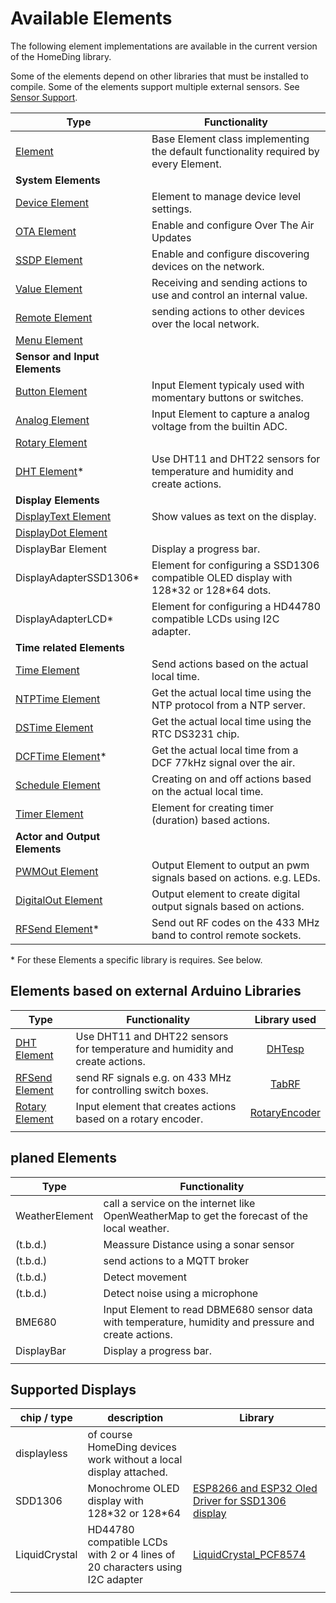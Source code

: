 # Available Elements

The following element implementations are available in the current version of the HomeDing library.

Some of the elements depend on other libraries that must be installed to compile.
Some of the elements support multiple external sensors. See [Sensor Support](sensorsupport).

| Type                                      | Functionality                                                                           |
| ----------------------------------------- | --------------------------------------------------------------------------------------- |
| [Element](ElementClass)                   | Base Element class implementing the default functionality required by every Element.    |
| **System Elements**                       |
| [Device Element](devicelement)                            | Element to manage device level settings.                                                |
| [OTA Element](otaelement)                 | Enable and configure Over The Air Updates                                               |
| [SSDP Element](ssdpelement)               | Enable and configure discovering devices on the network.                                |
| [Value Element](ValueElement)             | Receiving and sending actions to use and control an internal value.                     |
| [Remote Element](remoteelement)     | sending actions to other devices over the local network.                                                                                         |
| [Menu Element](MenuElement)               |                                                                                         |
| **Sensor and Input Elements**             |                                                                                         |
| [Button Element](ButtonElement)           | Input Element typicaly used with momentary buttons or switches.                         |
| [Analog Element](analogelement)           | Input Element to capture a analog voltage from the builtin ADC.                         |
| [Rotary Element](rotaryelement)           |                                                                                         |
| [DHT Element](DHTElement)*                | Use DHT11 and DHT22 sensors for temperature and humidity and create actions.            |
| **Display Elements**                      |                                                                                         |
| [DisplayText Element](displaytextelement) | Show values as text on the display.                                                     |
| [DisplayDot Element](displaydotelement)   |                                                                                         |
| DisplayBar Element                        | Display a progress bar.                                                                 |
| DisplayAdapterSSD1306*                    | Element for configuring a SSD1306 compatible OLED display with 128\*32 or 128\*64 dots. |
| DisplayAdapterLCD*                        | Element for configuring a HD44780 compatible LCDs using I2C adapter.                    |
| **Time related Elements**                 |                                                                                         |
| [Time Element](timeelement)               | Send actions based on the actual local time.                                            |
| [NTPTime Element](ntptimeelement)         | Get the actual local time using the NTP protocol from a NTP server.                     |
| [DSTime Element](ntptimeelement)          | Get the actual local time using the RTC DS3231 chip.                                    |
| [DCFTime Element](dcftimeelement)*        | Get the actual local time from a DCF 77kHz signal over the air.                         |
| [Schedule Element](ScheduleElement)       | Creating on and off actions based on the actual local time.                             |
| [Timer Element](timerelement)             | Element for creating timer (duration) based actions.                                    |
| **Actor and Output Elements**             |                                                                                         |
| [PWMOut Element](PWMOutElement)           | Output Element to output an pwm signals based on actions. e.g. LEDs.                    |
| [DigitalOut Element](digitaloutelement)   | Output element to create digital output signals based on actions.                       |
| [RFSend Element](rfsendelement)*                           | Send out RF codes on the 433 MHz band to control remote sockets.                        |

\* For these Elements a specific library is requires. See below.

## Elements based on external Arduino Libraries

| Type                            | Functionality                                                                |  Library used   |
| ------------------------------- | ---------------------------------------------------------------------------- | :-------------: |
| [DHT Element](DHTElement)       | Use DHT11 and DHT22 sensors for temperature and humidity and create actions. |    [DHTesp]     |
| [RFSend Element](rfsendelement) | send RF signals e.g. on 433 MHz for controlling switch boxes.                |     [TabRF]     |
| [Rotary Element](rotaryelement) | Input element that creates actions based on a rotary encoder.                | [RotaryEncoder] |
|                                 |

[DHTesp]: https://github.com/beegee-tokyo/DHTesp "DHT library for ESP boards."
[TabRF]: https://github.com/mathertel/tabrf "Table driven RF library"
[RotaryEncoder]: http://www.mathertel.de/Arduino/RotaryEncoderLibrary.aspx "A library for using a rotary encoder as an input."

## planed Elements

| Type           | Functionality                                                                                         |
| -------------- | ----------------------------------------------------------------------------------------------------- |
| WeatherElement | call a service on the internet like OpenWeatherMap to get the forecast of the local weather.          |
| (t.b.d.)       | Meassure Distance using a sonar sensor                                                                |
| (t.b.d.)       | send actions to a MQTT broker                                                                         |
| (t.b.d.)       | Detect movement                                                                                       |
| (t.b.d.)       | Detect noise using a microphone                                                                       |
| BME680         | Input Element to read DBME680 sensor data with temperature, humidity and pressure and create actions. |
| DisplayBar     | Display a progress bar.                                                                               |
|                |

## Supported Displays

| chip / type   | description                                                                  | Library                                             |
| ------------- | ---------------------------------------------------------------------------- | --------------------------------------------------- |
| displayless   | of course HomeDing devices work without a local display attached.            |                                                     |
| SDD1306       | Monochrome OLED display with 128\*32 or 128\*64                              | [ESP8266 and ESP32 Oled Driver for SSD1306 display] |
| LiquidCrystal | HD44780 compatible LCDs with 2 or 4 lines of 20 characters using I2C adapter | [LiquidCrystal_PCF8574]                             |
|               |
[ESP8266 and ESP32 Oled Driver for SSD1306 display]: ()
[LiquidCrystal_PCF8574]: (https://www.mathertel.de/arduino/LiquidCrystal_PCF8574.aspx)
